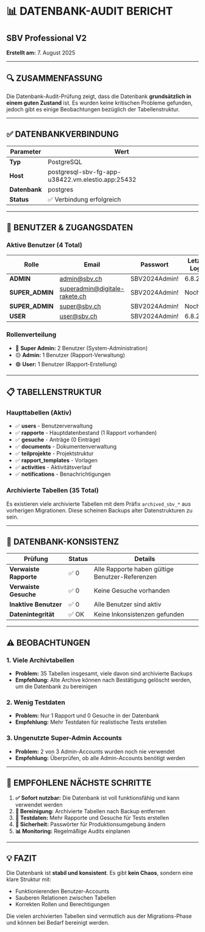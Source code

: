 # 📊 DATENBANK-AUDIT BERICHT
## SBV Professional V2
**Erstellt am:** 7. August 2025

---

## 🔍 ZUSAMMENFASSUNG

Die Datenbank-Audit-Prüfung zeigt, dass die Datenbank **grundsätzlich in einem guten Zustand** ist. Es wurden keine kritischen Probleme gefunden, jedoch gibt es einige Beobachtungen bezüglich der Tabellenstruktur.

---

## ✅ DATENBANKVERBINDUNG

| Parameter | Wert |
|-----------|------|
| **Typ** | PostgreSQL |
| **Host** | postgresql-sbv-fg-app-u38422.vm.elestio.app:25432 |
| **Datenbank** | postgres |
| **Status** | ✅ Verbindung erfolgreich |

---

## 👥 BENUTZER & ZUGANGSDATEN

### Aktive Benutzer (4 Total)

| Rolle | Email | Passwort | Letzter Login |
|-------|-------|----------|---------------|
| **ADMIN** | admin@sbv.ch | SBV2024Admin! | 6.8.2025 |
| **SUPER_ADMIN** | superadmin@digitale-rakete.ch | SBV2024Admin! | Noch nie |
| **SUPER_ADMIN** | super@sbv.ch | SBV2024Admin! | Noch nie |
| **USER** | user@sbv.ch | SBV2024Admin! | 6.8.2025 |

### Rollenverteilung
- 🔴 **Super Admin:** 2 Benutzer (System-Administration)
- 🟡 **Admin:** 1 Benutzer (Rapport-Verwaltung)
- 🟢 **User:** 1 Benutzer (Rapport-Erstellung)

---

## 📋 TABELLENSTRUKTUR

### Haupttabellen (Aktiv)
- ✅ **users** - Benutzerverwaltung
- ✅ **rapporte** - Hauptdatenbestand (1 Rapport vorhanden)
- ✅ **gesuche** - Anträge (0 Einträge)
- ✅ **documents** - Dokumentenverwaltung
- ✅ **teilprojekte** - Projektstruktur
- ✅ **rapport_templates** - Vorlagen
- ✅ **activities** - Aktivitätsverlauf
- ✅ **notifications** - Benachrichtigungen

### Archivierte Tabellen (35 Total)
Es existieren viele archivierte Tabellen mit dem Präfix `archived_sbv_*` aus vorherigen Migrationen. Diese scheinen Backups alter Datenstrukturen zu sein.

---

## 🎯 DATENBANK-KONSISTENZ

| Prüfung | Status | Details |
|---------|--------|---------|
| **Verwaiste Rapporte** | ✅ 0 | Alle Rapporte haben gültige Benutzer-Referenzen |
| **Verwaiste Gesuche** | ✅ 0 | Keine Gesuche vorhanden |
| **Inaktive Benutzer** | ✅ 0 | Alle Benutzer sind aktiv |
| **Datenintegrität** | ✅ OK | Keine Inkonsistenzen gefunden |

---

## ⚠️ BEOBACHTUNGEN

### 1. Viele Archivtabellen
- **Problem:** 35 Tabellen insgesamt, viele davon sind archivierte Backups
- **Empfehlung:** Alte Archive können nach Bestätigung gelöscht werden, um die Datenbank zu bereinigen

### 2. Wenig Testdaten
- **Problem:** Nur 1 Rapport und 0 Gesuche in der Datenbank
- **Empfehlung:** Mehr Testdaten für realistische Tests erstellen

### 3. Ungenutzte Super-Admin Accounts
- **Problem:** 2 von 3 Admin-Accounts wurden noch nie verwendet
- **Empfehlung:** Überprüfen, ob alle Admin-Accounts benötigt werden

---

## 🚀 EMPFOHLENE NÄCHSTE SCHRITTE

1. **✅ Sofort nutzbar:** Die Datenbank ist voll funktionsfähig und kann verwendet werden
2. **🧹 Bereinigung:** Archivierte Tabellen nach Backup entfernen
3. **📝 Testdaten:** Mehr Rapporte und Gesuche für Tests erstellen
4. **🔐 Sicherheit:** Passwörter für Produktionsumgebung ändern
5. **📊 Monitoring:** Regelmäßige Audits einplanen

---

## 💡 FAZIT

Die Datenbank ist **stabil und konsistent**. Es gibt **kein Chaos**, sondern eine klare Struktur mit:
- Funktionierenden Benutzer-Accounts
- Sauberen Relationen zwischen Tabellen
- Korrekten Rollen und Berechtigungen

Die vielen archivierten Tabellen sind vermutlich aus der Migrations-Phase und können bei Bedarf bereinigt werden.